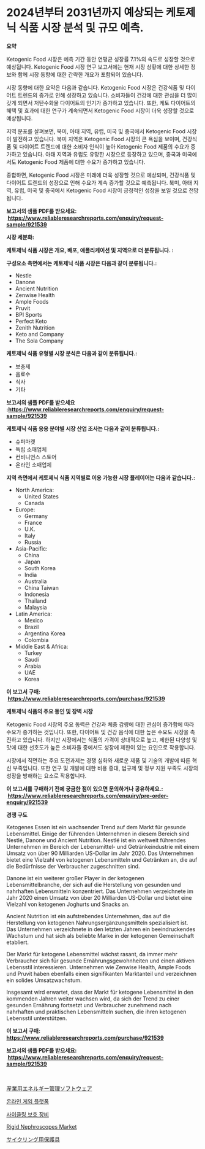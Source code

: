 <p><h1>2024년부터 2031년까지 예상되는 케토제닉 식품 시장 분석 및 규모 예측.</h1></p><p><strong>요약</strong></p>
<p><p>Ketogenic Food 시장은 예측 기간 동안 연평균 성장률 7.1%의 속도로 성장할 것으로 예상됩니다. Ketogenic Food 시장 연구 보고서에는 현재 시장 상황에 대한 상세한 정보와 함께 시장 동향에 대한 간략한 개요가 포함되어 있습니다.</p><p>시장 동향에 대한 요약은 다음과 같습니다. Ketogenic Food 시장은 건강식품 및 다이어트 트렌드의 증가로 인해 성장하고 있습니다. 소비자들이 건강에 대한 관심을 더 많이 갖게 되면서 저탄수화물 다이어트의 인기가 증가하고 있습니다. 또한, 케토 다이어트의 혜택 및 효과에 대한 연구가 계속되면서 Ketogenic Food 시장이 더욱 성장할 것으로 예상됩니다.</p><p>지역 분포를 살펴보면, 북미, 아태 지역, 유럽, 미국 및 중국에서 Ketogenic Food 시장이 발전하고 있습니다. 북미 지역은 Ketogenic Food 시장의 큰 욕심을 보이며, 건강식품 및 다이어트 트렌드에 대한 소비자 인식이 높아 Ketogenic Food 제품의 수요가 증가하고 있습니다. 아태 지역과 유럽도 유망한 시장으로 등장하고 있으며, 중국과 미국에서도 Ketogenic Food 제품에 대한 수요가 증가하고 있습니다.</p><p>종합하면, Ketogenic Food 시장은 미래에 더욱 성장할 것으로 예상되며, 건강식품 및 다이어트 트렌드의 성장으로 인해 수요가 계속 증가할 것으로 예측됩니다. 북미, 아태 지역, 유럽, 미국 및 중국에서 Ketogenic Food 시장이 긍정적인 성장을 보일 것으로 전망됩니다.</p></p>
<p><strong>보고서의 샘플 PDF를 받으세요: &nbsp;<a href="https://www.reliableresearchreports.com/enquiry/request-sample/921539">https://www.reliableresearchreports.com/enquiry/request-sample/921539</a></strong></p>
<p><strong>시장 세분화:</strong></p>
<p><strong> 케토제닉 식품 시장은 개요, 배포, 애플리케이션 및 지역으로 더 분류됩니다. :</strong></p>
<p><strong>구성요소 측면에서는 케토제닉 식품 시장은 다음과 같이 분류됩니다.:</strong></p>
<p><ul><li>Nestle</li><li>Danone</li><li>Ancient Nutrition</li><li>Zenwise Health</li><li>Ample Foods</li><li>Pruvit</li><li>BPI Sports</li><li>Perfect Keto</li><li>Zenith Nutrition</li><li>Keto and Company</li><li>The Sola Company</li></ul></p>
<p><strong> 케토제닉 식품 유형별 시장 분석은 다음과 같이 분류됩니다.:</strong></p>
<p><ul><li>보충제</li><li>음료수</li><li>식사</li><li>기타</li></ul></p>
<p><strong>보고서의 샘플 PDF를 받으세요 :<a href="https://www.reliableresearchreports.com/enquiry/request-sample/921539">https://www.reliableresearchreports.com/enquiry/request-sample/921539</a></strong></p>
<p><strong> 케토제닉 식품 응용 분야별 시장 산업 조사는 다음과 같이 분류됩니다.:</strong></p>
<p><ul><li>슈퍼마켓</li><li>독립 소매업체</li><li>컨비니언스 스토어</li><li>온라인 소매업체</li></ul></p>
<p><strong>지역 측면에서 케토제닉 식품 지역별로 이용 가능한 시장 플레이어는 다음과 같습니다.:</strong></p>
<p><ul>
    <li>
        North America:
        <ul>
            <li>United States</li>
            <li>Canada</li>
        </ul>
    </li>
    <li>
        Europe:
        <ul>
            <li>Germany</li>
            <li>France</li>
            <li>U.K.</li>
            <li>Italy</li>
            <li>Russia</li>
        </ul>
    </li>
    <li>
        Asia-Pacific:
        <ul>
            <li>China</li>
            <li>Japan</li>
            <li>South Korea</li>
            <li>India</li>
            <li>Australia</li>
            <li>China Taiwan</li>
            <li>Indonesia</li>
            <li>Thailand</li>
            <li>Malaysia</li>
        </ul>
    </li>
    <li>
        Latin America:
        <ul>
            <li>Mexico</li>
            <li>Brazil</li>
            <li>Argentina Korea</li>
            <li>Colombia</li>
        </ul>
    </li>
    <li>
        Middle East & Africa:
        <ul>
            <li>Turkey</li>
            <li>Saudi</li>
            <li>Arabia</li>
            <li>UAE</li>
            <li>Korea</li>
        </ul>
    </li>
    </ul></p>
<p><strong>이 보고서 구매: &nbsp;<a href="https://www.reliableresearchreports.com/purchase/921539">https://www.reliableresearchreports.com/purchase/921539</a></strong></p>
<p><strong>케토제닉 식품의 주요 동인 및 장벽 시장</strong></p>
<p><p>Ketogenic Food 시장의 주요 동력은 건강과 체중 감량에 대한 관심이 증가함에 따라 수요가 증가하는 것입니다. 또한, 다이어트 및 건강 음식에 대한 높은 수요도 시장을 촉진하고 있습니다. 하지만 시장에서는 식품의 가격이 상대적으로 높고, 제한된 다양성 및 맛에 대한 선호도가 높은 소비자들 중에서도 성장에 제한이 있는 요인으로 작용합니다.</p><p>시장에서 직면하는 주요 도전과제는 경쟁 심화와 새로운 제품 및 기술의 개발에 따른 혁신 부족입니다. 또한 연구 및 개발에 대한 비용 증대, 법규제 및 정부 지원 부족도 시장의 성장을 방해하는 요소로 작용합니다.</p></p>
<p><strong>이 보고서를 구매하기 전에 궁금한 점이 있으면 문의하거나 공유하세요.: &nbsp;<a href="https://www.reliableresearchreports.com/enquiry/pre-order-enquiry/921539">https://www.reliableresearchreports.com/enquiry/pre-order-enquiry/921539</a></strong></p>
<p><strong>경쟁 구도</strong></p>
<p><p>Ketogenes Essen ist ein wachsender Trend auf dem Markt für gesunde Lebensmittel. Einige der führenden Unternehmen in diesem Bereich sind Nestlé, Danone und Ancient Nutrition. Nestlé ist ein weltweit führendes Unternehmen im Bereich der Lebensmittel- und Getränkeindustrie mit einem Umsatz von über 90 Milliarden US-Dollar im Jahr 2020. Das Unternehmen bietet eine Vielzahl von ketogenen Lebensmitteln und Getränken an, die auf die Bedürfnisse der Verbraucher zugeschnitten sind.</p><p>Danone ist ein weiterer großer Player in der ketogenen Lebensmittelbranche, der sich auf die Herstellung von gesunden und nahrhaften Lebensmitteln konzentriert. Das Unternehmen verzeichnete im Jahr 2020 einen Umsatz von über 20 Milliarden US-Dollar und bietet eine Vielzahl von ketogenen Joghurts und Snacks an.</p><p>Ancient Nutrition ist ein aufstrebendes Unternehmen, das auf die Herstellung von ketogenen Nahrungsergänzungsmitteln spezialisiert ist. Das Unternehmen verzeichnete in den letzten Jahren ein beeindruckendes Wachstum und hat sich als beliebte Marke in der ketogenen Gemeinschaft etabliert.</p><p>Der Markt für ketogene Lebensmittel wächst rasant, da immer mehr Verbraucher sich für gesunde Ernährungsgewohnheiten und einen aktiven Lebensstil interessieren. Unternehmen wie Zenwise Health, Ample Foods und Pruvit haben ebenfalls einen signifikanten Marktanteil und verzeichnen ein solides Umsatzwachstum.</p><p>Insgesamt wird erwartet, dass der Markt für ketogene Lebensmittel in den kommenden Jahren weiter wachsen wird, da sich der Trend zu einer gesunden Ernährung fortsetzt und Verbraucher zunehmend nach nahrhaften und praktischen Lebensmitteln suchen, die ihren ketogenen Lebensstil unterstützen.</p></p>
<p><strong>이 보고서 구매: &nbsp; <a href="https://www.reliableresearchreports.com/purchase/921539">https://www.reliableresearchreports.com/purchase/921539</a></strong></p>
<p><strong>보고서의 샘플 PDF를 받으세요: &nbsp;<a href="https://www.reliableresearchreports.com/enquiry/request-sample/921539">https://www.reliableresearchreports.com/enquiry/request-sample/921539</a></strong><strong></strong></p>
<p>&nbsp;</p>
<p><p><a href="https://github.com/mohamedbakry57/Market-Research-Report-List-2/blob/main/2608707182223.md">産業用エネルギー管理ソフトウェア</a></p><p><a href="https://github.com/sougarounis/Market-Research-Report-List-2/blob/main/3611593182220.md">온라인 게임 플랫폼</a></p><p><a href="https://github.com/laholand/Market-Research-Report-List-2/blob/main/7778718182219.md">사이클링 보호 장비</a></p><p><a href="https://issuu.com/reportprime-2/docs/rigid-nephroscopes-market-size-2030.pptx">Rigid Nephroscopes Market</a></p><p><a href="https://github.com/lababdou/Market-Research-Report-List-2/blob/main/9173016182224.md">サイクリング用保護具</a></p></p>